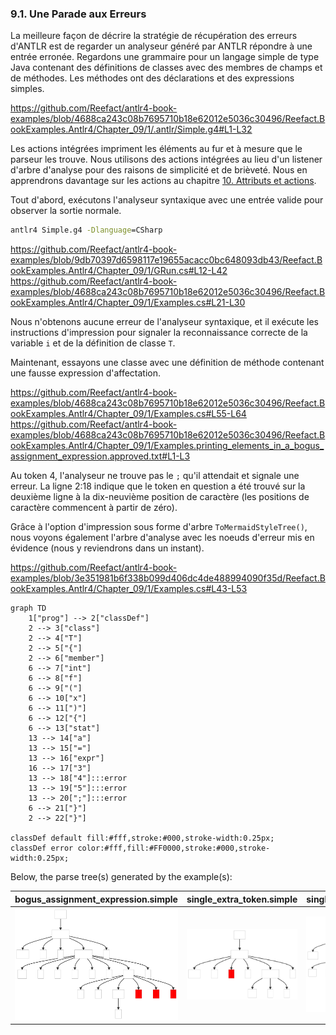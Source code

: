 ### 9.1. Une Parade aux Erreurs

La meilleure façon de décrire la stratégie de récupération des erreurs d'ANTLR est de regarder un analyseur généré par ANTLR répondre à une entrée erronée. Regardons une grammaire pour un langage simple de type Java contenant des définitions de classes avec des membres de champs et de méthodes. Les méthodes ont des déclarations et des expressions simples.

https://github.com/Reefact/antlr4-book-examples/blob/4688ca243c08b7695710b18e62012e5036c30496/Reefact.BookExamples.Antlr4/Chapter_09/1/.antlr/Simple.g4#L1-L32

Les actions intégrées impriment les éléments au fur et à mesure que le parseur les trouve. Nous utilisons des actions intégrées au lieu d'un listener d'arbre d'analyse pour des raisons de simplicité et de brièveté. Nous en apprendrons davantage sur les actions au chapitre [10. Attributs et actions](../../Chapter_10).

Tout d'abord, exécutons l'analyseur syntaxique avec une entrée valide pour observer la sortie normale.

```bat
antlr4 Simple.g4 -Dlanguage=CSharp
```
https://github.com/Reefact/antlr4-book-examples/blob/9db70397d6598117e19655acacc0bc648093db43/Reefact.BookExamples.Antlr4/Chapter_09/1/GRun.cs#L12-L42
https://github.com/Reefact/antlr4-book-examples/blob/4688ca243c08b7695710b18e62012e5036c30496/Reefact.BookExamples.Antlr4/Chapter_09/1/Examples.cs#L21-L30

Nous n'obtenons aucune erreur de l'analyseur syntaxique, et il exécute les instructions d'impression pour signaler la reconnaissance correcte de la variable `i` et de la définition de classe `T`.

Maintenant, essayons une classe avec une définition de méthode contenant une fausse expression d'affectation.

https://github.com/Reefact/antlr4-book-examples/blob/4688ca243c08b7695710b18e62012e5036c30496/Reefact.BookExamples.Antlr4/Chapter_09/1/Examples.cs#L55-L64
https://github.com/Reefact/antlr4-book-examples/blob/4688ca243c08b7695710b18e62012e5036c30496/Reefact.BookExamples.Antlr4/Chapter_09/1/Examples.printing_elements_in_a_bogus_assignment_expression.approved.txt#L1-L3

Au token 4, l'analyseur ne trouve pas le `;` qu'il attendait et signale une erreur. La ligne 2:18 indique que le token en question a été trouvé sur la deuxième ligne à la dix-neuvième position de caractère (les positions de caractère commencent à partir de zéro).

Grâce à l'option d'impression sous forme d'arbre `ToMermaidStyleTree()`, nous voyons également l'arbre d'analyse avec les noeuds d'erreur mis en évidence (nous y reviendrons dans un instant).

https://github.com/Reefact/antlr4-book-examples/blob/3e351981b6f338b099d406dc4de488994090f35d/Reefact.BookExamples.Antlr4/Chapter_09/1/Examples.cs#L43-L53
```mermaid
graph TD
	1["prog"] --> 2["classDef"]
	2 --> 3["class"]
	2 --> 4["T"]
	2 --> 5["{"]
	2 --> 6["member"]
	6 --> 7["int"]
	6 --> 8["f"]
	6 --> 9["("]
	6 --> 10["x"]
	6 --> 11[")"]
	6 --> 12["{"]
	6 --> 13["stat"]
	13 --> 14["a"]
	13 --> 15["="]
	13 --> 16["expr"]
	16 --> 17["3"]
	13 --> 18["4"]:::error
	13 --> 19["5"]:::error
	13 --> 20[";"]:::error
	6 --> 21["}"]
	2 --> 22["}"]

classDef default fill:#fff,stroke:#000,stroke-width:0.25px;
classDef error color:#fff,fill:#FF0000,stroke:#000,stroke-width:0.25px;
```

Below, the parse tree(s) generated by the example(s):

| bogus_assignment_expression.simple | single_extra_token.simple | single_token_insertion.simple |
| ---------------------------------- | ------------------------- | ----------------------------- |
| <img src=".resources/bogus_assignment_expression.simple.svg" alt="Bogus Assignment Expression" width="300px"/> | <img src=".resources/single_extra_token.simple.svg" alt="Single Extra Token" width="300px"/> | <img src=".resources/single_token_insertion.simple.svg" alt="Single Token Insertion" width="300px"/> |
